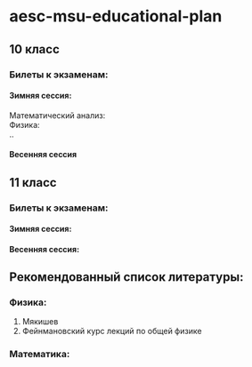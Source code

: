 # aesc-msu-educational-plan
## 10 класс  
### Билеты к экзаменам:  
#### Зимняя сессия:    
Математический анализ:   
Физика:      
..   
#### Весенняя сессия  

## 11 класс   
### Билеты к экзаменам:   
#### Зимняя сессия:   
#### Весенняя сессия:       

## Рекомендованный список литературы:   
### Физика: 
1. Мякишев   
2. Фейнмановский курс лекций по общей физике       
### Математика:   
